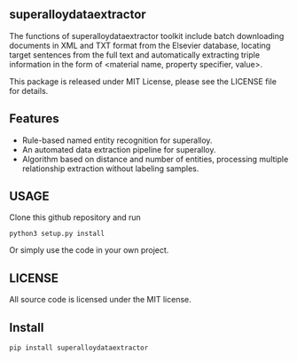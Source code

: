 
**superalloydataextractor**
----------------------
The functions of superalloydataextractor toolkit include batch downloading documents in XML and TXT format from the Elsevier database, locating target sentences from the full text and automatically extracting triple information in the form of <material name, property specifier, value>.

This package is released under MIT License, please see the LICENSE file for details.

**Features**
----------------------
- Rule-based named entity recognition for superalloy.
- An automated data extraction pipeline for superalloy.
- Algorithm based on distance and number of entities, processing multiple relationship extraction without labeling samples.

**USAGE**
----------------------
Clone this github repository and run
```
python3 setup.py install
```

Or simply use the code in your own project.

**LICENSE**
----------------------
All source code is licensed under the MIT license.

**Install**
----------------------
```
pip install superalloydataextractor
```
